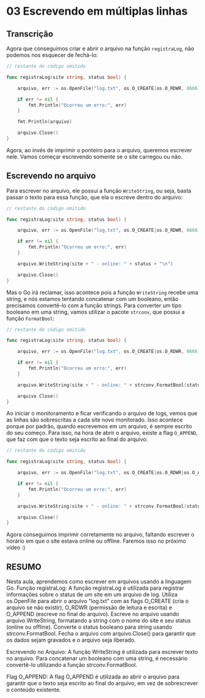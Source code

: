 
# 03 Escrevendo em múltiplas linhas

## Transcrição

Agora que conseguimos criar e abrir o arquivo na função `registraLog`, não podemos nos esquecer de fechá-lo:

````go
// restante do código omitido

func registraLog(site string, status bool) {

    arquivo, err := os.OpenFile("log.txt", os.O_CREATE|os.O_RDWR, 0666)

    if err != nil {
        fmt.Println("Ocorreu um erro:", err)
    }

    fmt.Println(arquivo)

    arquivo.Close()
}
````

Agora, ao invés de imprimir o ponteiro para o arquivo, queremos escrever nele. Vamos começar escrevendo somente se o site carregou ou não.

## Escrevendo no arquivo

Para escrever no arquivo, ele possui a função `WriteString`, ou seja, basta passar o texto para essa função, que ela o escreve dentro do arquivo:

````go
// restante do código omitido

func registraLog(site string, status bool) {

    arquivo, err := os.OpenFile("log.txt", os.O_CREATE|os.O_RDWR, 0666)

    if err != nil {
        fmt.Println("Ocorreu um erro:", err)
    }

    arquivo.WriteString(site + " - online: " + status + "\n")

    arquivo.Close()
}
````

Mas o Go irá reclamar, isso acontece pois a função `WriteString` recebe uma string, e nós estamos tentando concatenar com um booleano, então precisamos convertê-lo com a função strings. Para converter um tipo booleano em uma string, vamos utilizar o pacote `strconv`, que possui a função `FormatBool`:

````go
// restante do código omitido

func registraLog(site string, status bool) {

    arquivo, err := os.OpenFile("log.txt", os.O_CREATE|os.O_RDWR, 0666)

    if err != nil {
        fmt.Println("Ocorreu um erro:", err)
    }

    arquivo.WriteString(site + " - online: " + strconv.FormatBool(status) + "\n")

    arquivo.Close()
}
````

Ao iniciar o monitoramento e ficar verificando o arquivo de logs, vemos que as linhas são sobrescritas a cada site novo monitorado. Isso acontece porque por padrão, quando escrevemos em um arquivo, é sempre escrito do seu começo. Para isso, na hora de abrir o arquivo, existe a flag `O_APPEND`, que faz com que o texto seja escrito ao final do arquivo:

````go
// restante do código omitido

func registraLog(site string, status bool) {

    arquivo, err := os.OpenFile("log.txt", os.O_CREATE|os.O_RDWR|os.O_APPEND, 0666)

    if err != nil {
        fmt.Println("Ocorreu um erro:", err)
    }

    arquivo.WriteString(site + " - online: " + strconv.FormatBool(status) + "\n")

    arquivo.Close()
}
````

Agora conseguimos imprimir corretamente no arquivo, faltando escrever o horário em que o site estava online ou offline. Faremos isso no próximo vídeo :)



## RESUMO

Nesta aula, aprendemos como escrever em arquivos usando a linguagem Go.
Função registraLog:
A função registraLog é utilizada para registrar informações sobre o status de um site em um arquivo de log.
Utiliza os.OpenFile para abrir o arquivo "log.txt" com as flags O_CREATE (cria o arquivo se não existir), O_RDWR (permissão de leitura e escrita) e O_APPEND (escreve no final do arquivo).
Escreve no arquivo usando arquivo.WriteString, formatando a string com o nome do site e seu status (online ou offline).
Converte o status booleano para string usando strconv.FormatBool.
Fecha o arquivo com arquivo.Close() para garantir que os dados sejam gravados e o arquivo seja liberado.


Escrevendo no Arquivo:
A função WriteString é utilizada para escrever texto no arquivo.
Para concatenar um booleano com uma string, é necessário convertê-lo utilizando a função strconv.FormatBool.


Flag O_APPEND:
A flag O_APPEND é utilizada ao abrir o arquivo para garantir que o texto seja escrito ao final do arquivo, em vez de sobrescrever o conteúdo existente.




